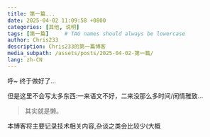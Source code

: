 ```yaml
---
title: 第一篇...
date: 2025-04-02 11:09:58 +0800
categories: [其他, 说明]
tags: [第一篇]     # TAG names should always be lowercase
author: Chris233
description: Chris233的第一篇博客
media_subpath: /assets/posts/2025-04-02-第一篇/
lang: zh-CN
---
```


呼~ 终于做好了...

但是这里不会写太多东西:一来语文不好，二来没那么多时间/闲情雅致...

> 其实就是懒。


本博客将主要记录技术相关内容,杂谈之类会比较少(大概













